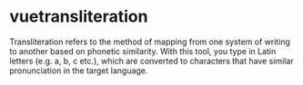 # vuetransliteration
Transliteration refers to the method of mapping from one system of writing to another based on phonetic similarity. With this tool, you type in Latin letters (e.g. a, b, c etc.), which are converted to characters that have similar pronunciation in the target language.
